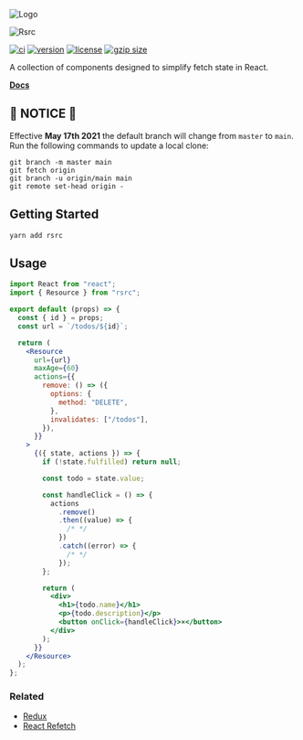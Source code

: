 ![Logo](https://signalsciences.github.io/rsrc/static/rsrc-logo.svg)

![Rsrc](https://signalsciences.github.io/rsrc/static/rsrc-type.svg)

[![ci][ci-badge]][ci]
[![version][version-badge]][npm]
[![license][license-badge]](LICENSE.md)
[![gzip size][gzip-badge]][gzip]

[ci-badge]: https://github.com/signalsciences/rsrc/workflows/CI/badge.svg
[ci]: https://github.com/signalsciences/rsrc/actions
[version-badge]: https://badgen.net/npm/v/rsrc
[npm]: https://npmjs.com/package/rsrc
[gzip-badge]: http://badgen.net/bundlephobia/minzip/rsrc
[gzip]: https://bundlephobia.com/result?p=rsrc
[license-badge]: https://badgen.net/badge/license/MIT/blue

A collection of components designed to simplify fetch state in React.

**[Docs](https://signalsciences.github.io/rsrc)**

## :rotating_light: NOTICE :rotating_light:

Effective **May 17th 2021** the default branch will change from `master` to `main`. Run the following commands to update a local clone:
```
git branch -m master main
git fetch origin
git branch -u origin/main main
git remote set-head origin -
```

## Getting Started

```
yarn add rsrc
```

## Usage

```jsx
import React from "react";
import { Resource } from "rsrc";

export default (props) => {
  const { id } = props;
  const url = `/todos/${id}`;

  return (
    <Resource
      url={url}
      maxAge={60}
      actions={{
        remove: () => ({
          options: {
            method: "DELETE",
          },
          invalidates: ["/todos"],
        }),
      }}
    >
      {({ state, actions }) => {
        if (!state.fulfilled) return null;

        const todo = state.value;

        const handleClick = () => {
          actions
            .remove()
            .then((value) => {
              /* */
            })
            .catch((error) => {
              /* */
            });
        };

        return (
          <div>
            <h1>{todo.name}</h1>
            <p>{todo.description}</p>
            <button onClick={handleClick}>×</button>
          </div>
        );
      }}
    </Resource>
  );
};
```

### Related

- [Redux](https://github.com/reduxjs/redux)
- [React Refetch](https://github.com/heroku/react-refetch)
